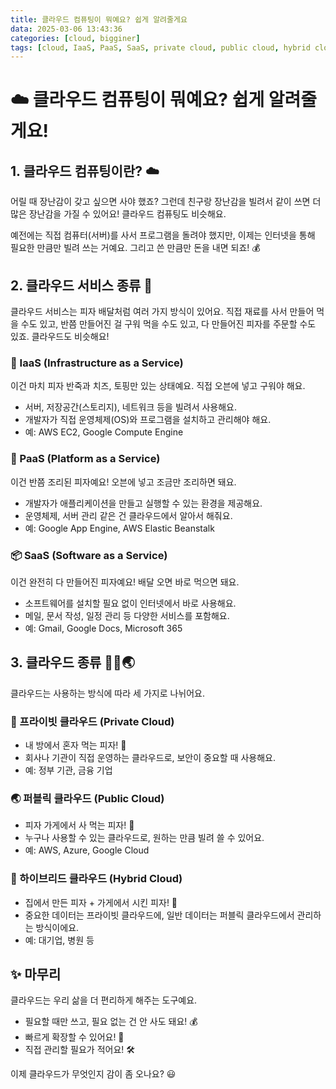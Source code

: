 ```yaml
---
title: 클라우드 컴퓨팅이 뭐예요? 쉽게 알려줄게요
data: 2025-03-06 13:43:36
categories: [cloud, bigginer]
tags: [cloud, IaaS, PaaS, SaaS, private cloud, public cloud, hybrid cloud]     # TAG names should always be lowercase
---
```


# ☁️ 클라우드 컴퓨팅이 뭐예요? 쉽게 알려줄게요!

## 1. 클라우드 컴퓨팅이란? ☁️

어릴 때 장난감이 갖고 싶으면 사야 했죠? 그런데 친구랑 장난감을 빌려서 같이 쓰면 더 많은 장난감을 가질 수 있어요! 클라우드 컴퓨팅도 비슷해요.

예전에는 직접 컴퓨터(서버)를 사서 프로그램을 돌려야 했지만, 이제는 인터넷을 통해 필요한 만큼만 빌려 쓰는 거예요. 그리고 쓴 만큼만 돈을 내면 되죠! 💰

## 2. 클라우드 서비스 종류 🍕

클라우드 서비스는 피자 배달처럼 여러 가지 방식이 있어요. 직접 재료를 사서 만들어 먹을 수도 있고, 반쯤 만들어진 걸 구워 먹을 수도 있고, 다 만들어진 피자를 주문할 수도 있죠. 클라우드도 비슷해요!

### 🍞 IaaS (Infrastructure as a Service)
이건 마치 피자 반죽과 치즈, 토핑만 있는 상태예요. 직접 오븐에 넣고 구워야 해요.
- 서버, 저장공간(스토리지), 네트워크 등을 빌려서 사용해요.
- 개발자가 직접 운영체제(OS)와 프로그램을 설치하고 관리해야 해요.
- 예: AWS EC2, Google Compute Engine

### 🍕 PaaS (Platform as a Service)
이건 반쯤 조리된 피자예요! 오븐에 넣고 조금만 조리하면 돼요.
- 개발자가 애플리케이션을 만들고 실행할 수 있는 환경을 제공해요.
- 운영체제, 서버 관리 같은 건 클라우드에서 알아서 해줘요.
- 예: Google App Engine, AWS Elastic Beanstalk

### 📦 SaaS (Software as a Service)
이건 완전히 다 만들어진 피자예요! 배달 오면 바로 먹으면 돼요.
- 소프트웨어를 설치할 필요 없이 인터넷에서 바로 사용해요.
- 메일, 문서 작성, 일정 관리 등 다양한 서비스를 포함해요.
- 예: Gmail, Google Docs, Microsoft 365

## 3. 클라우드 종류 🏡🏢🌏

클라우드는 사용하는 방식에 따라 세 가지로 나뉘어요.

### 🏡 프라이빗 클라우드 (Private Cloud)
- 내 방에서 혼자 먹는 피자! 🍕
- 회사나 기관이 직접 운영하는 클라우드로, 보안이 중요할 때 사용해요.
- 예: 정부 기관, 금융 기업

### 🌏 퍼블릭 클라우드 (Public Cloud)
- 피자 가게에서 사 먹는 피자! 🍕
- 누구나 사용할 수 있는 클라우드로, 원하는 만큼 빌려 쓸 수 있어요.
- 예: AWS, Azure, Google Cloud

### 🏢 하이브리드 클라우드 (Hybrid Cloud)
- 집에서 만든 피자 + 가게에서 시킨 피자! 🍕
- 중요한 데이터는 프라이빗 클라우드에, 일반 데이터는 퍼블릭 클라우드에서 관리하는 방식이에요.
- 예: 대기업, 병원 등

## ✨ 마무리

클라우드는 우리 삶을 더 편리하게 해주는 도구예요.
- 필요할 때만 쓰고, 필요 없는 건 안 사도 돼요! 💰
- 빠르게 확장할 수 있어요! 🚀
- 직접 관리할 필요가 적어요! 🛠️

이제 클라우드가 무엇인지 감이 좀 오나요? 😃

